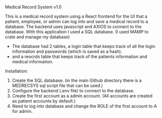 Medical Record System v1.0

This is a medical record system using a React frontend for the UI that a patient, employee, or admin can log into and save a medical record to a database.
The backend uses javascript and AXIOS to connect to the database.
With this application I used a SQL database. (I used MAMP to crate and manage my database)
  - The database had 2 tables, a login table that keeps track of all the login information and passwords (which is saved as a hash).
  - and a reocrds table that keeps track of the patients information and medical information.

Installation:
  1. Create the SQL database. (in the main Github directory there is a MEDRECSYS sql script file that can be used.)
  2. Configure the backend (.env file) to connect to the database.
  3. Create the first account as a admin account. (All accounts are created as patient accounts by default.)
  4. Need to log into database and change the ROLE of the first account to A for admin.
